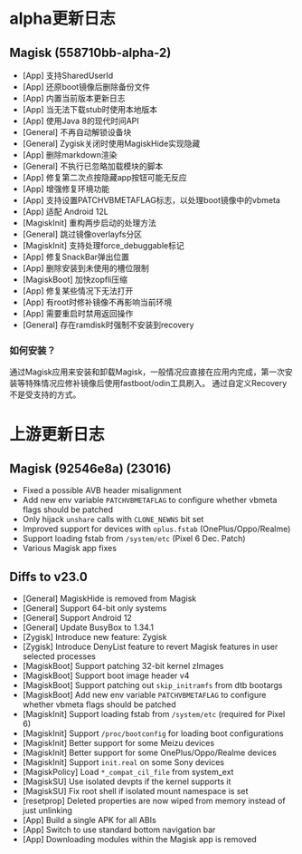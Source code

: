 # alpha更新日志

## Magisk (558710bb-alpha-2)
- [App] 支持SharedUserId
- [App] 还原boot镜像后删除备份文件
- [App] 内置当前版本更新日志
- [App] 当无法下载stub时使用本地版本
- [App] 使用Java 8的现代时间API
- [General] 不再自动解锁设备块
- [General] Zygisk关闭时使用MagiskHide实现隐藏
- [App] 删除markdown渲染
- [General] 不执行已忽略加载模块的脚本
- [App] 修复第二次点按隐藏app按钮可能无反应
- [App] 增强修复环境功能
- [App] 支持设置PATCHVBMETAFLAG标志，以处理boot镜像中的vbmeta
- [App] 适配 Android 12L
- [MagiskInit] 重构两步启动的处理方法
- [General] 跳过镜像overlayfs分区
- [MagiskInit] 支持处理force_debuggable标记
- [App] 修复SnackBar弹出位置
- [App] 删除安装到未使用的槽位限制
- [MagiskBoot] 加快zopfli压缩
- [App] 修复某些情况下无法打开
- [App] 有root时修补镜像不再影响当前环境
- [App] 需要重启时禁用返回操作
- [General] 存在ramdisk时强制不安装到recovery

### 如何安装？
通过Magisk应用来安装和卸载Magisk，一般情况应直接在应用内完成，第一次安装等特殊情况应修补镜像后使用fastboot/odin工具刷入。
通过自定义Recovery不是受支持的方式。

# 上游更新日志

## Magisk (92546e8a) (23016)

- Fixed a possible AVB header misalignment
- Add new env variable `PATCHVBMETAFLAG` to configure whether vbmeta flags should be patched
- Only hijack `unshare` calls with `CLONE_NEWNS` bit set
- Improved support for devices with `oplus.fstab` (OnePlus/Oppo/Realme)
- Support loading fstab from `/system/etc` (Pixel 6 Dec. Patch)
- Various Magisk app fixes

## Diffs to v23.0

- [General] MagiskHide is removed from Magisk
- [General] Support 64-bit only systems
- [General] Support Android 12
- [General] Update BusyBox to 1.34.1
- [Zygisk] Introduce new feature: Zygisk
- [Zygisk] Introduce DenyList feature to revert Magisk features in user selected processes
- [MagiskBoot] Support patching 32-bit kernel zImages
- [MagiskBoot] Support boot image header v4
- [MagiskBoot] Support patching out `skip_initramfs` from dtb bootargs
- [MagiskBoot] Add new env variable `PATCHVBMETAFLAG` to configure whether vbmeta flags should be patched
- [MagiskInit] Support loading fstab from `/system/etc` (required for Pixel 6)
- [MagiskInit] Support `/proc/bootconfig` for loading boot configurations
- [MagiskInit] Better support for some Meizu devices
- [MagiskInit] Better support for some OnePlus/Oppo/Realme devices
- [MagiskInit] Support `init.real` on some Sony devices
- [MagiskPolicy] Load `*_compat_cil_file` from system_ext
- [MagiskSU] Use isolated devpts if the kernel supports it
- [MagiskSU] Fix root shell if isolated mount namespace is set
- [resetprop] Deleted properties are now wiped from memory instead of just unlinking
- [App] Build a single APK for all ABIs
- [App] Switch to use standard bottom navigation bar
- [App] Downloading modules within the Magisk app is removed
